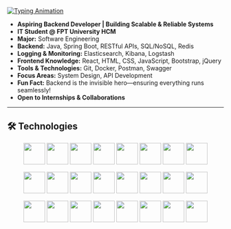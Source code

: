 <a href="#">
  <img src="https://readme-typing-svg.demolab.com?font=Fira+Code&weight=600&size=32&pause=1000&color=38BCF7&center=true&vCenter=true&width=900&lines=Hi+%F0%9F%91%8B%2C+I'm+Phan+Quang+Huy;Software+Engineering+Student+at+FPT+University;Aspiring+Backend+Java+Developer;Spring+Boot+%26+Enthusiast;Build+Cinemahouse+Service+Website" alt="Typing Animation" />
</a>
</div>

- **Aspiring Backend Developer | Building Scalable & Reliable Systems**
- **IT Student @ FPT University HCM**
- **Major:** Software Engineering
- **Backend:** Java, Spring Boot, RESTful APIs, SQL/NoSQL, Redis
- **Logging & Monitoring:** Elasticsearch, Kibana, Logstash
- **Frontend Knowledge:** React, HTML, CSS, JavaScript, Bootstrap, jQuery
- **Tools & Technologies:** Git, Docker, Postman, Swagger
- **Focus Areas:** System Design, API Development
- **Fun Fact:** Backend is the invisible hero—ensuring everything runs seamlessly!
- **Open to Internships & Collaborations**


---

## 🛠 Technologies

<p align="center">
  <!-- Hàng 1 -->
  <img src="https://cdn.jsdelivr.net/gh/devicons/devicon/icons/java/java-original.svg" width="50" height="50" />
  <img src="https://cdn.jsdelivr.net/gh/devicons/devicon/icons/spring/spring-original.svg" width="50" height="50" />
  <img src="https://cdn.jsdelivr.net/gh/devicons/devicon/icons/react/react-original.svg" width="50" height="50" />
  <img src="https://skillicons.dev/icons?i=azure" width="50" height="50" />
  <img src="https://skillicons.dev/icons?i=postgres" width="50" height="50" />
  <img src="https://skillicons.dev/icons?i=mysql" width="50" height="50" />
  <img src="https://cdn.jsdelivr.net/gh/devicons/devicon/icons/redis/redis-original.svg" width="50" height="50" />
  <img src="https://cdn.jsdelivr.net/gh/devicons/devicon/icons/docker/docker-original.svg" width="50" height="50" />
</p>

<p align="center">
  <!-- Hàng 2 -->
  <img src="https://skillicons.dev/icons?i=aws" width="50" height="50" />
  <img src="https://skillicons.dev/icons?i=cloudflare" width="50" height="50" />
  <img src="https://cdn.jsdelivr.net/gh/devicons/devicon/icons/nginx/nginx-original.svg" width="50" height="50" />
  <img src="https://www.vectorlogo.zone/logos/jenkins/jenkins-icon.svg" width="50" height="50" />
  <img src="https://cdn.jsdelivr.net/gh/devicons/devicon/icons/sonarqube/sonarqube-original.svg" width="50" height="50" />
  <img src="https://skillicons.dev/icons?i=git" width="50" height="50" />
  <img src="https://skillicons.dev/icons?i=github" width="50" height="50" />
  <img src="https://skillicons.dev/icons?i=gitlab" width="50" height="50" />
</p>

<p align="center">
  <!-- Hàng 3 -->
  <img src="https://cdn.jsdelivr.net/gh/devicons/devicon/icons/bootstrap/bootstrap-original.svg" width="50" height="50" />
  <img src="https://cdn.jsdelivr.net/gh/devicons/devicon/icons/swagger/swagger-original.svg" width="50" height="50" />
  <img src="https://www.vectorlogo.zone/logos/getpostman/getpostman-icon.svg" width="50" height="50" />
  <img src="https://cdn.jsdelivr.net/gh/devicons/devicon/icons/elasticsearch/elasticsearch-original.svg" width="50" height="50" />
  <img src="https://www.vectorlogo.zone/logos/elasticco_logstash/elasticco_logstash-icon.svg" width="50" height="50" />
  <img src="https://www.vectorlogo.zone/logos/elasticco_kibana/elasticco_kibana-icon.svg" width="50" height="50" />
  <img src="https://skillicons.dev/icons?i=linux" width="50" height="50" />
  <img src="https://skillicons.dev/icons?i=vite" width="50" height="50" />
</p>

